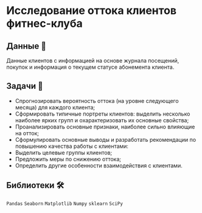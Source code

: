 
# Исследование оттока клиентов фитнес-клуба

## Данные 📁

Данные клиентов с информацией на основе журнала посещений, покупок и информация о текущем статусе абонемента клиента.

## Задачи 📝

- Спрогнозировать вероятность оттока (на уровне следующего месяца) для каждого клиента;
- Сформировать типичные портреты клиентов: выделить несколько наиболее ярких групп и охарактеризовать их основные свойства;
- Проанализировать основные признаки, наиболее сильно влияющие на отток;
- Сформулировать основные выводы и разработать рекомендации по повышению качества работы с клиентами:
- Выделить целевые группы клиентов;
- Предложить меры по снижению оттока;
- Определить другие особенности взаимодействия с клиентами.

## Библиотеки 🛠️

`Pandas` `Seaborn` `Matplotlib` `Numpy` `sklearn` `SciPy`
